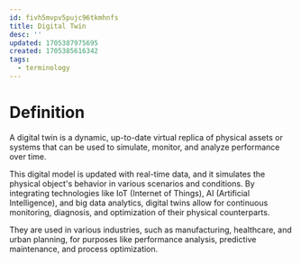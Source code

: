 ```yaml
---
id: fivh5mvpv5pujc96tkmhnfs
title: Digital Twin
desc: ''
updated: 1705387975695
created: 1705385616342
tags:
  - terminology
---
```


# Definition

A digital twin is a dynamic, up-to-date virtual replica of physical assets or systems that can be used to simulate, monitor, and analyze performance over time.

This digital model is updated with real-time data, and it simulates the physical object's behavior in various scenarios and conditions. By integrating technologies like IoT (Internet of Things), AI (Artificial Intelligence), and big data analytics, digital twins allow for continuous monitoring, diagnosis, and optimization of their physical counterparts.

They are used in various industries, such as manufacturing, healthcare, and urban planning, for purposes like performance analysis, predictive maintenance, and process optimization.